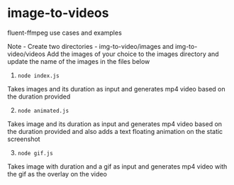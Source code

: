 # image-to-videos
fluent-ffmpeg use cases and examples

Note - Create two directories - img-to-video/images and img-to-video/videos
Add the images of your choice to the images directory and update the name of the images in the files below

1. ```node index.js```

Takes images and its duration as input and generates mp4 video based on the duration provided

2. ```node animated.js```

Takes image and its duration as input and generates mp4 video based on the duration provided and also adds a text floating animation on the static screenshot

3. ```node gif.js```

Takes image with duration and a gif as input and generates mp4 video with the gif as the overlay on the video
